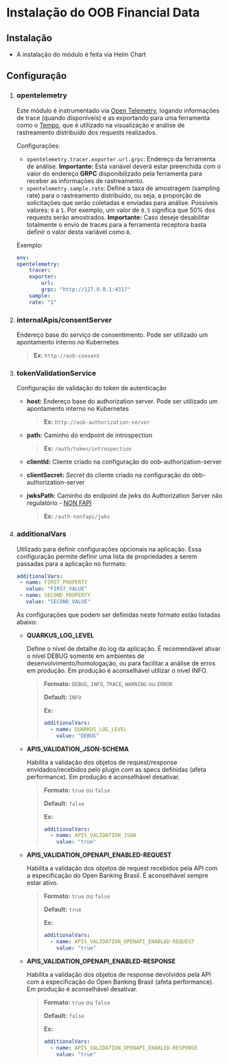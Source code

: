 # Instalação do OOB Financial Data

## Instalação

- A instalação do módulo é feita via Helm Chart

## Configuração

1. ### opentelemetry

    Este módulo é instrumentado via [Open Telemetry](https://opentelemetry.io/),
    logando informações de trace (quando disponíveis) e as exportando para uma
    ferramenta como o [Tempo](https://grafana.com/oss/tempo/), que é utilizado na
    visualização e análise de rastreamento distribuído dos requests realizados.

    Configurações:

    * `opentelemetry.tracer.exporter.url.grpc`: Endereço da ferramenta de
    análise. **Importante:** Esta variável deverá estar preenchida com o valor
    do endereço **GRPC** disponibilizado pela ferramenta para receber as
    informações de rastreamento.
    * `opentelemetry.sample.rate`: Define a taxa de amostragem (sampling rate)
    para o rastreamento distribuído, ou seja, a proporção de solicitações que
    serão coletadas e enviadas para análise. Possíveis valores: `0` a `1`. Por
    exemplo, um valor de `0.5` significa que 50% dos requests serão amostrados.
    **Importante:** Caso deseje desabilitar totalmente o envio de traces para a
    ferramenta receptora basta definir o valor desta variável como `0`.

    Exemplo:

    ```yaml
    env:
    opentelemetry:
        tracer:
        exporter:
            url:
            grpc: "http://127.0.0.1:4317"
        sample:
        rate: "1"
    ```

2. ### internalApis/consentServer

    Endereço base do serviço de consentimento. Pode ser utilizado um apontamento
    interno no Kubernetes

    > **Ex:** `http://oob-consent`

3. ### tokenValidationService

    Configuração de validação do token de autenticação

    - **host:** Endereço base do authorization server. Pode ser utilizado um apontamento
        interno no Kubernetes

        > **Ex:** `http://oob-authorization-server`

    - **path:** Caminho do endpoint de introspection

        > **Ex:** `/auth/token/introspection`

    - **clientId:** Cliente criado na configuração do oob-authorization-server
  
    - **clientSecret:** *Secret* do cliente criado na configuração do obb-authorization-server

    - **jwksPath**: Caminho do endpoint de jwks do Authorization Server não regulatório - [NON FAPI](../oob-authorization-server/readme.md#authnonfapibasepath)

        > **Ex:** `/auth-nonfapi/jwks`

4. ### additionalVars

    Utilizado para definir configurações opcionais na aplicação. Essa configuração
    permite definir uma lista de propriedades a serem passadas para a aplicação
    no formato:

    ```yaml
    additionalVars:
     - name: FIRST_PROPERTY
       value: "FIRST_VALUE"
     - name: SECOND_PROPERTY
       value: "SECOND_VALUE"
    ```

    As configurações que podem ser definidas neste formato estão listadas abaixo:

   - **QUARKUS_LOG_LEVEL**

        Define o nível de detalhe do log da aplicação. É recomendável ativar o
        nível DEBUG somente em ambientes de desenvolvimento/homologação, ou para
        facilitar a análise de erros em produção. Em produção é aconselhável
        utilizar o nível INFO.

        > **Formato:** `DEBUG`, `INFO`, `TRACE`, `WARNING` ou `ERROR`
        >
        > **Default:** `INFO`
        >
        > **Ex:**
        >
        > ```yaml
        > additionalVars:
        >   - name: QUARKUS_LOG_LEVEL
        >     value: "DEBUG"
        > ```

   - **APIS_VALIDATION_JSON-SCHEMA**

        Habilita a validação dos objetos de request/response envidados/recebidos
        pelo plugin com as specs definidas (afeta performance). Em produção é
        aconselhável desativar.

        > **Formato:** `true` ou `false`
        >
        > **Default:** `false`
        >
        > **Ex:**
        >
        > ```yaml
        > additionalVars:
        >   - name: APIS_VALIDATION_JSON
        >     value: "true"
        > ```

   - **APIS_VALIDATION_OPENAPI_ENABLED-REQUEST**

        Habilita a validação dos objetos de request recebidos pela API com a especificação
        do Open Banking Brasil. É aconselhável sempre estar ativo.

        > **Formato:** `true` ou `false`
        >
        > **Default:** `true`
        >
        > **Ex:**
        >
        > ```yaml
        > additionalVars:
        >   - name: APIS_VALIDATION_OPENAPI_ENABLED-REQUEST
        >     value: "true"
        > ```

   - **APIS_VALIDATION_OPENAPI_ENABLED-RESPONSE**

        Habilita a validação dos objetos de response devolvidos pela API com a especificação
        do Open Banking Brasil (afeta performance). Em produção é aconselhável desativar.

        > **Formato:** `true` ou `false`
        >
        > **Default:** `false`
        >
        > **Ex:**
        >
        > ```yaml
        > additionalVars:
        >   - name: APIS_VALIDATION_OPENAPI_ENABLED-RESPONSE
        >     value: "true"
        > ```
